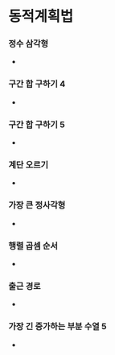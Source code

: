 # 동적계획법

### 정수 삼각형

* 

### 구간 합 구하기 4

* 

### 구간 합 구하기 5

* 

### 계단 오르기

* 

### 가장 큰 정사각형

* 

### 행렬 곱셈 순서

* 

### 출근 경로

* 

### 가장 긴 증가하는 부분 수열 5

* 
